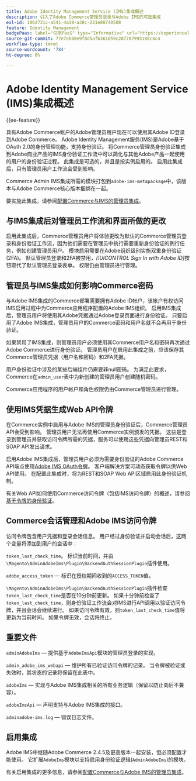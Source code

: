 ```yaml
---
title: Adobe Identity Management Service (IMS)集成概述
description: 引入了Adobe Commerce管理员登录与Adobe IMS的可选集成
exl-id: 106d731c-a541-4a19-a38c-221e80740508
feature: Identity Management
badgePaas: label="仅限PaaS" type="Informative" url="https://experienceleague.adobe.com/zh-hans/docs/commerce/user-guides/product-solutions" tooltip="仅适用于云项目(Adobe管理的PaaS基础架构)和内部部署项目上的Adobe Commerce 。"
source-git-commit: 77e7eb00e9f8d5af6361059c287707993180c4c4
workflow-type: tm+mt
source-wordcount: '784'
ht-degree: 0%

---
```


# Adobe Identity Management Service (IMS)集成概述

{{ee-feature}}

具有Adobe Commerce帐户的Adobe管理员用户现在可以使用其Adobe ID登录到Adobe Commerce。 Adobe Identity Management服务(IMS)是Adobe基于OAuth 2.0的身份管理功能，支持身份验证。 将Commerce管理员身份验证集成到Adobe商业产品的IMS身份验证工作流中可以简化与其他Adobe产品一起使用的用户的身份验证过程。 此集成是可选的，并且是按实例启用的。 启用此集成后，只有管理员用户工作流会受到影响。 

Commerce Admin IMS集成所需的模块打包到`adobe-ims-metapackage`中，该版本与Adobe Commerce核心版本捆绑在一起。

要实施此集成，请参阅[配置Commerce与IMS的管理员集成](./adobe-ims-config.md)。

## 与IMS集成后对管理员工作流和界面所做的更改

启用此集成后，Commerce管理员用户将体验更改为默认的Commerce管理员登录和身份验证工作流，因为他们需要在管理员中执行需要重新身份验证的例行任务，例如创建管理员用户。 模块启用需要在Adobe组织级别实施双重身份验证(2FA)。 默认管理员登录和2FA被禁用，_[!UICONTROL Sign In with Adobe ID]_&#x200B;按钮取代了默认管理员登录表单。 权限仍由管理员进行管理。

## 管理员与IMS集成如何影响Commerce密码

与Adobe IMS集成的Commerce部署需要拥有Adobe ID帐户，该帐户有权访问IMS启用过程中为Commerce应用程序配置的Adobe IMS组织。  启用IMS集成后，管理员用户将使用其Adobe凭据通过Adobe登录页面进行身份验证。 只要启用了Adobe IMS集成，管理员用户的Commerce密码和用户名就不会再用于身份验证。

如果禁用了IMS集成，则管理员用户必须使用其Commerce用户名和密码再次通过Adobe Commerce进行身份验证。 管理员用户在启用此集成之前，应该保存其Commerce管理员凭据（用户名和密码）和2FA凭据。

用户身份验证中涉及的某些后端组件仍需要非null密码。 为满足此要求，Commerce在`admin_user`表中为新创建的管理员用户创建随机密码。

Commerce应用程序的用户帐户和角色权限仍由Commerce管理员进行管理。


## 使用IMS凭据生成Web API令牌

在Commerce实例中启用与Adobe IMS的管理员身份验证后，Commerce管理员API会受到影响。 管理员用户无法再使用Commerce实例颁发的凭据。 这些是登录到管理员并获取访问令牌所需的凭据，服务可以使用这些凭据向管理员REST和SOAP API发出请求。

启用Adobe IMS集成后，管理员用户必须为需要身份验证的Adobe Commerce API端点使用[Adobe IMS OAuth令牌](https://developer.adobe.com/developer-console/docs/guides/authentication/OAuthIntegration/)。 客户端解决方案可动态获取令牌以供Web API使用。 在配置此集成时，将为REST和SOAP Web API区域启用此身份验证机制。

有关Web API如何使用Commerce访问令牌（包括IMS访问令牌）的概述，请参阅[基于令牌的身份验证](https://developer.adobe.com/commerce/webapi/get-started/authentication/gs-authentication-token/)。

## Commerce会话管理和Adobe IMS访问令牌

访问令牌包含用户凭据和登录会话信息。 用户经过身份验证并启动会话后，这两个变量将添加到用户的会话中：

`token_last_check_time`。 标识当前时间，并由`\Magento\AdminAdobeIms\Plugin\BackendAuthSessionPlugin`插件使用。

`adobe_access_token` — 标识在授权期间收到的`ACCESS_TOKEN`值。

`\Magento\AdminAdobeIms\Plugin\BackendAuthSessionPlugin`插件检查`token_last_check_time`是否在10分钟前更新。 如果十分钟前检查了`token_last_check_time`，则身份验证工作流会对IMS进行API调用以验证访问令牌，并且会话会继续进行。 如果访问令牌有效，则`token_last_check_time`值将更新为当前时间。 如果令牌无效，会话将终止。

## 重要文件

`adminAdobeIms` — 提供基于`AdobeImsApi`模块的管理员登录的实现。

`admin_adobe_ims_webapi` — 维护所有已验证访问令牌的记录。 当令牌被验证或失效时，其状态的记录将保留在此表中。

`adobeIms` — 实现与Adobe IMS集成相关的所有业务逻辑（保留以防止向后不兼容）。

`adobeImsApi` — 声明支持与Adobe IMS集成的接口。

`adminadobe-ims.log` — 错误日志文件。

## 启用集成

Adobe IMS中继随Adobe Commerce 2.4.5及更高版本一起安装，但必须配置才能使用。 它扩展`AdobeIms`模块以支持启用身份验证逻辑(`AdminAdobeIms`)的模块。

有关启用集成的更多信息，请参阅[配置Commerce与Adobe IMS的管理员集成](./adobe-ims-config.md)。
